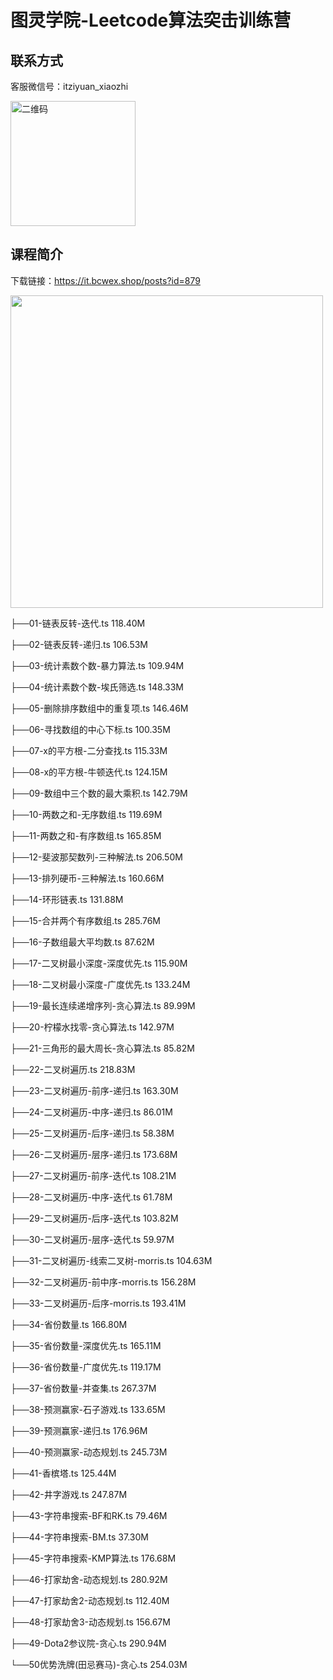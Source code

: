 # 图灵学院-Leetcode算法突击训练营

## 联系方式

客服微信号：itziyuan_xiaozhi

<img src="https://ziyuanyun.oss-cn-guangzhou.aliyuncs.com/common/20240614073449/666b82192834a.jpg" width="200" height="200" alt="二维码">

## 课程简介

下载链接：https://it.bcwex.shop/posts?id=879

<img src="https://ziyuanyun.oss-cn-guangzhou.aliyuncs.com/yun/20240515153432/6644658844c68.jpg" width="500" alt="">

  

 ├──01-链表反转-迭代.ts 118.40M

 ├──02-链表反转-递归.ts 106.53M

 ├──03-统计素数个数-暴力算法.ts 109.94M

 ├──04-统计素数个数-埃氏筛选.ts 148.33M

 ├──05-删除排序数组中的重复项.ts 146.46M

 ├──06-寻找数组的中心下标.ts 100.35M

 ├──07-x的平方根-二分查找.ts 115.33M

 ├──08-x的平方根-牛顿迭代.ts 124.15M

 ├──09-数组中三个数的最大乘积.ts 142.79M

 ├──10-两数之和-无序数组.ts 119.69M

 ├──11-两数之和-有序数组.ts 165.85M

 ├──12-斐波那契数列-三种解法.ts 206.50M

 ├──13-排列硬币-三种解法.ts 160.66M

 ├──14-环形链表.ts 131.88M

 ├──15-合并两个有序数组.ts 285.76M

 ├──16-子数组最大平均数.ts 87.62M

 ├──17-二叉树最小深度-深度优先.ts 115.90M

 ├──18-二叉树最小深度-广度优先.ts 133.24M

 ├──19-最长连续递增序列-贪心算法.ts 89.99M

 ├──20-柠檬水找零-贪心算法.ts 142.97M

 ├──21-三角形的最大周长-贪心算法.ts 85.82M

 ├──22-二叉树遍历.ts 218.83M

 ├──23-二叉树遍历-前序-递归.ts 163.30M

 ├──24-二叉树遍历-中序-递归.ts 86.01M

 ├──25-二叉树遍历-后序-递归.ts 58.38M

 ├──26-二叉树遍历-层序-递归.ts 173.68M

 ├──27-二叉树遍历-前序-迭代.ts 108.21M

 ├──28-二叉树遍历-中序-迭代.ts 61.78M

 ├──29-二叉树遍历-后序-迭代.ts 103.82M

 ├──30-二叉树遍历-层序-迭代.ts 59.97M

 ├──31-二叉树遍历-线索二叉树-morris.ts 104.63M

 ├──32-二叉树遍历-前中序-morris.ts 156.28M

 ├──33-二叉树遍历-后序-morris.ts 193.41M

 ├──34-省份数量.ts 166.80M

 ├──35-省份数量-深度优先.ts 165.11M

 ├──36-省份数量-广度优先.ts 119.17M

 ├──37-省份数量-并查集.ts 267.37M

 ├──38-预测赢家-石子游戏.ts 133.65M

 ├──39-预测赢家-递归.ts 176.96M

 ├──40-预测赢家-动态规划.ts 245.73M

 ├──41-香槟塔.ts 125.44M

 ├──42-井字游戏.ts 247.87M

 ├──43-字符串搜索-BF和RK.ts 79.46M

 ├──44-字符串搜索-BM.ts 37.30M

 ├──45-字符串搜索-KMP算法.ts 176.68M

 ├──46-打家劫舍-动态规划.ts 280.92M

 ├──47-打家劫舍2-动态规划.ts 112.40M

 ├──48-打家劫舍3-动态规划.ts 156.67M

 ├──49-Dota2参议院-贪心.ts 290.94M

 └──50优势洗牌(田忌赛马)-贪心.ts 254.03M

  